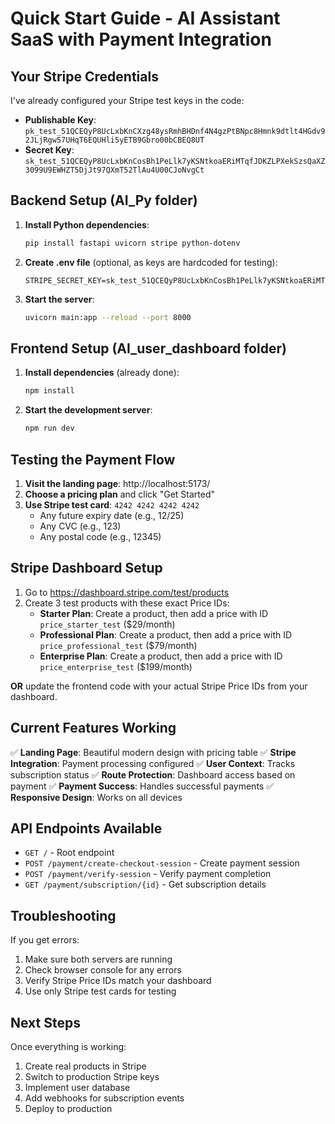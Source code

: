 # Quick Start Guide - AI Assistant SaaS with Payment Integration

## Your Stripe Credentials
I've already configured your Stripe test keys in the code:

- **Publishable Key**: `pk_test_51QCEQyP8UcLxbKnCXzg48ysRmhBHDnf4N4gzPtBNpc8Hmnk9dtlt4HGdv92JLjRgw57UHqT6EQUHli5yETB9Gbro00bCBEQ8UT`
- **Secret Key**: `sk_test_51QCEQyP8UcLxbKnCosBh1PeLlk7yKSNtkoaERiMTqfJDKZLPXekSzsQaXZ3099U9EWHZT5DjJt97QXmT52TlAu4U00CJoNvgCt`

## Backend Setup (AI_Py folder)

1. **Install Python dependencies**:
   ```bash
   pip install fastapi uvicorn stripe python-dotenv
   ```

2. **Create .env file** (optional, as keys are hardcoded for testing):
   ```
   STRIPE_SECRET_KEY=sk_test_51QCEQyP8UcLxbKnCosBh1PeLlk7yKSNtkoaERiMTqfJDKZLPXekSzsQaXZ3099U9EWHZT5DjJt97QXmT52TlAu4U00CJoNvgCt
   ```

3. **Start the server**:
   ```bash
   uvicorn main:app --reload --port 8000
   ```

## Frontend Setup (AI_user_dashboard folder)

1. **Install dependencies** (already done):
   ```bash
   npm install
   ```

2. **Start the development server**:
   ```bash
   npm run dev
   ```

## Testing the Payment Flow

1. **Visit the landing page**: http://localhost:5173/
2. **Choose a pricing plan** and click "Get Started"
3. **Use Stripe test card**: `4242 4242 4242 4242`
   - Any future expiry date (e.g., 12/25)
   - Any CVC (e.g., 123)
   - Any postal code (e.g., 12345)

## Stripe Dashboard Setup

1. Go to https://dashboard.stripe.com/test/products
2. Create 3 test products with these exact Price IDs:
   - **Starter Plan**: Create a product, then add a price with ID `price_starter_test` ($29/month)
   - **Professional Plan**: Create a product, then add a price with ID `price_professional_test` ($79/month)  
   - **Enterprise Plan**: Create a product, then add a price with ID `price_enterprise_test` ($199/month)

**OR** update the frontend code with your actual Stripe Price IDs from your dashboard.

## Current Features Working

✅ **Landing Page**: Beautiful modern design with pricing table
✅ **Stripe Integration**: Payment processing configured
✅ **User Context**: Tracks subscription status
✅ **Route Protection**: Dashboard access based on payment
✅ **Payment Success**: Handles successful payments
✅ **Responsive Design**: Works on all devices

## API Endpoints Available

- `GET /` - Root endpoint
- `POST /payment/create-checkout-session` - Create payment session
- `POST /payment/verify-session` - Verify payment completion
- `GET /payment/subscription/{id}` - Get subscription details

## Troubleshooting

If you get errors:
1. Make sure both servers are running
2. Check browser console for any errors
3. Verify Stripe Price IDs match your dashboard
4. Use only Stripe test cards for testing

## Next Steps

Once everything is working:
1. Create real products in Stripe
2. Switch to production Stripe keys
3. Implement user database
4. Add webhooks for subscription events
5. Deploy to production 